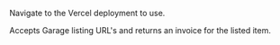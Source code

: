 Navigate to the Vercel deployment to use.

Accepts Garage listing URL's and returns an invoice for the listed item.
